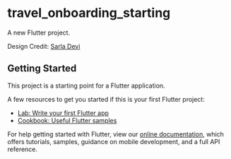 # travel_onboarding_starting

A new Flutter project.

Design Credit: [Sarla Devi](https://www.uplabs.com/posts/travel-app-onboarding-c362e132-b750-4621-ac6f-f9ccd8ff526e)

## Getting Started

This project is a starting point for a Flutter application.

A few resources to get you started if this is your first Flutter project:

- [Lab: Write your first Flutter app](https://flutter.dev/docs/get-started/codelab)
- [Cookbook: Useful Flutter samples](https://flutter.dev/docs/cookbook)

For help getting started with Flutter, view our
[online documentation](https://flutter.dev/docs), which offers tutorials,
samples, guidance on mobile development, and a full API reference.
